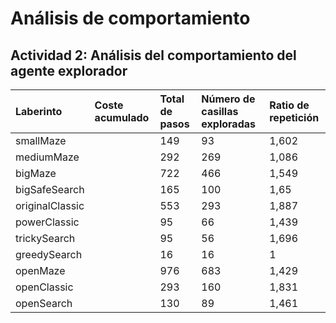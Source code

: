 # Análisis de comportamiento
## Actividad 2: Análisis del comportamiento del agente explorador
| Laberinto | Coste acumulado | Total de pasos | Número de casillas exploradas | Ratio de repetición |
| :-- | :-- | :-- | :-- | :-- |
| smallMaze |  | 149 | 93 | 1,602 |
| mediumMaze |  | 292 | 269 | 1,086 |
| bigMaze |  | 722 | 466 | 1,549 |
| bigSafeSearch |  | 165 | 100 | 1,65 |
| originalClassic |  | 553 | 293 | 1,887 |
| powerClassic |  | 95 | 66 | 1,439 |
| trickySearch |  | 95 | 56 | 1,696 |
| greedySearch |  | 16 | 16 | 1 |
| openMaze |  | 976 | 683 | 1,429 |
| openClassic |  | 293 | 160 | 1,831 |
| openSearch |  | 130 | 89 | 1,461 |